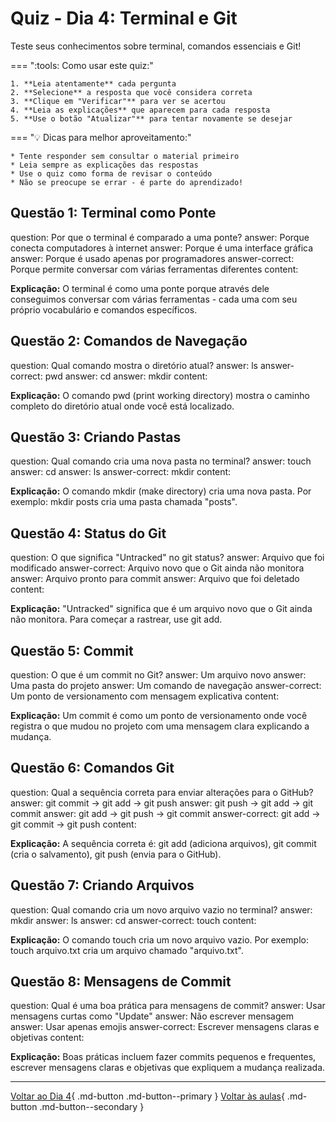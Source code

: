 # Quiz - Dia 4: Terminal e Git

Teste seus conhecimentos sobre terminal, comandos essenciais e Git!

<div class="grid" markdown>

=== ":tools: Como usar este quiz:"

    1. **Leia atentamente** cada pergunta
    2. **Selecione** a resposta que você considera correta
    3. **Clique em "Verificar"** para ver se acertou
    4. **Leia as explicações** que aparecem para cada resposta
    5. **Use o botão "Atualizar"** para tentar novamente se desejar
    
=== ":bulb: Dicas para melhor aproveitamento:"

    * Tente responder sem consultar o material primeiro
    * Leia sempre as explicações das respostas
    * Use o quiz como forma de revisar o conteúdo
    * Não se preocupe se errar - é parte do aprendizado!

</div>

## Questão 1: Terminal como Ponte

<?quiz?>
question: Por que o terminal é comparado a uma ponte?
answer: Porque conecta computadores à internet
answer: Porque é uma interface gráfica
answer: Porque é usado apenas por programadores
answer-correct: Porque permite conversar com várias ferramentas diferentes
content:
<p><strong>Explicação:</strong> O terminal é como uma ponte porque através dele conseguimos conversar com várias ferramentas - cada uma com seu próprio vocabulário e comandos específicos.</p>
<?/quiz?>

## Questão 2: Comandos de Navegação

<?quiz?>
question: Qual comando mostra o diretório atual?
answer: ls
answer-correct: pwd
answer: cd
answer: mkdir
content:
<p><strong>Explicação:</strong> O comando pwd (print working directory) mostra o caminho completo do diretório atual onde você está localizado.</p>
<?/quiz?>

## Questão 3: Criando Pastas

<?quiz?>
question: Qual comando cria uma nova pasta no terminal?
answer: touch
answer: cd
answer: ls
answer-correct: mkdir
content:
<p><strong>Explicação:</strong> O comando mkdir (make directory) cria uma nova pasta. Por exemplo: mkdir posts cria uma pasta chamada "posts".</p>
<?/quiz?>

## Questão 4: Status do Git

<?quiz?>
question: O que significa "Untracked" no git status?
answer: Arquivo que foi modificado
answer-correct: Arquivo novo que o Git ainda não monitora
answer: Arquivo pronto para commit
answer: Arquivo que foi deletado
content:
<p><strong>Explicação:</strong> "Untracked" significa que é um arquivo novo que o Git ainda não monitora. Para começar a rastrear, use git add.</p>
<?/quiz?>

## Questão 5: Commit

<?quiz?>
question: O que é um commit no Git?
answer: Um arquivo novo
answer: Uma pasta do projeto
answer: Um comando de navegação
answer-correct: Um ponto de versionamento com mensagem explicativa
content:
<p><strong>Explicação:</strong> Um commit é como um ponto de versionamento onde você registra o que mudou no projeto com uma mensagem clara explicando a mudança.</p>
<?/quiz?>

## Questão 6: Comandos Git

<?quiz?>
question: Qual a sequência correta para enviar alterações para o GitHub?
answer: git commit → git add → git push
answer: git push → git add → git commit
answer: git add → git push → git commit
answer-correct: git add → git commit → git push
content:
<p><strong>Explicação:</strong> A sequência correta é: git add (adiciona arquivos), git commit (cria o salvamento), git push (envia para o GitHub).</p>
<?/quiz?>

## Questão 7: Criando Arquivos

<?quiz?>
question: Qual comando cria um novo arquivo vazio no terminal?
answer: mkdir
answer: ls
answer: cd
answer-correct: touch
content:
<p><strong>Explicação:</strong> O comando touch cria um novo arquivo vazio. Por exemplo: touch arquivo.txt cria um arquivo chamado "arquivo.txt".</p>
<?/quiz?>

## Questão 8: Mensagens de Commit

<?quiz?>
question: Qual é uma boa prática para mensagens de commit?
answer: Usar mensagens curtas como "Update"
answer: Não escrever mensagem
answer: Usar apenas emojis
answer-correct: Escrever mensagens claras e objetivas
content:
<p><strong>Explicação:</strong> Boas práticas incluem fazer commits pequenos e frequentes, escrever mensagens claras e objetivas que expliquem a mudança realizada.</p>
<?/quiz?>

---

[Voltar ao Dia 4](dia_04.md){ .md-button .md-button--primary }
[Voltar às aulas](../index.md){ .md-button .md-button--secondary } 